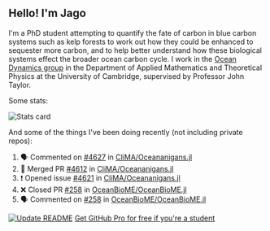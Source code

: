 ## Hello! I'm Jago

I'm a PhD student attempting to quantify the fate of carbon in blue carbon systems such as kelp forests to work out how they could be enhanced to sequester more carbon, and to help better understand how these biological systems effect the broader ocean carbon cycle. I work in the <a href="https://www.damtp.cam.ac.uk/user/jrt51/" class="emph">Ocean Dynamics group</a> in the Department of Applied Mathematics and Theoretical Physics at the University of Cambridge, supervised by Professor John Taylor.

Some stats:
<!--
![](https://raw.githubusercontent.com/jagoosw/jagoosw/main/profile-summary-card-output/nord_dark/0-profile-details.svg)
![](https://raw.githubusercontent.com/jagoosw/jagoosw/main/profile-summary-card-output/nord_dark/3-stats.svg)
![](https://raw.githubusercontent.com/jagoosw/jagoosw/main/profile-summary-card-output/nord_dark/4-productive-time.svg)
-->
![Stats card](https://github-readme-stats.vercel.app/api?username=jagoosw&count_private=true&show_icons=true&theme=transparent&hide_title=true&rank_icon=percentile&show=reviews)

And some of the things I've been doing recently (not including private repos):
<!--START_SECTION:activity-->
1. 🗣 Commented on [#4627](https://github.com/CliMA/Oceananigans.jl/pull/4627#issuecomment-3023151730) in [CliMA/Oceananigans.jl](https://github.com/CliMA/Oceananigans.jl)
2. 🎉 Merged PR [#4612](https://github.com/CliMA/Oceananigans.jl/pull/4612) in [CliMA/Oceananigans.jl](https://github.com/CliMA/Oceananigans.jl)
3. ❗ Opened issue [#4621](https://github.com/CliMA/Oceananigans.jl/issues/4621) in [CliMA/Oceananigans.jl](https://github.com/CliMA/Oceananigans.jl)
4. ❌ Closed PR [#258](https://github.com/OceanBioME/OceanBioME.jl/pull/258) in [OceanBioME/OceanBioME.jl](https://github.com/OceanBioME/OceanBioME.jl)
5. 🗣 Commented on [#258](https://github.com/OceanBioME/OceanBioME.jl/pull/258#issuecomment-3008194044) in [OceanBioME/OceanBioME.jl](https://github.com/OceanBioME/OceanBioME.jl)
<!--END_SECTION:activity-->


[![Update README](https://github.com/jagoosw/jagoosw/actions/workflows/update-readme.yml/badge.svg)](https://github.com/jagoosw/jagoosw/actions/workflows/update-readme.yml)
[Get GitHub Pro for free if you're a student](https://education.github.com/pack)

